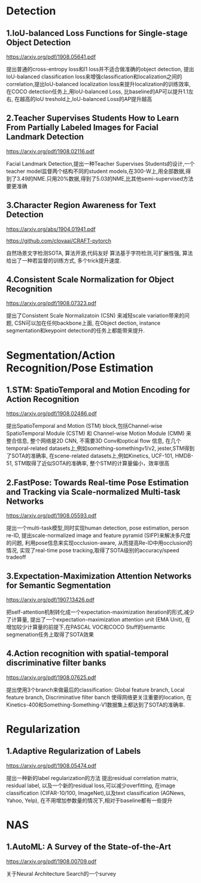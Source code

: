 # **Detection**

## 1.IoU-balanced Loss Functions for Single-stage Object Detection

https://arxiv.org/pdf/1908.05641.pdf

提出普通的cross-entropy loss和l1 loss并不适合做准确的object detection,
提出IoU-balanced classification loss来增强classification和localization之间的correlation,提出IoU-balanced localization loss来提升localization的训练效率,
在COCO detection任务上,用IoU-balanced Loss, 比baseline的AP可以提升1.1左右,
在越高的IoU treshold上,IoU-balanced Loss的AP提升越高

## 2.Teacher Supervises Students How to Learn From Partially Labeled Images for Facial Landmark Detection

https://arxiv.org/pdf/1908.02116.pdf

Facial Landmark Detection,提出一种Teacher Supervises Students的设计,一个teacher model监督两个结构不同的student models,在300-W上,用全部数据,得到了3.49的NME.只用20%数据,得到了5.03的NME,比其他semi-supervised方法要更准确

## 3.Character Region Awareness for Text Detection

https://arxiv.org/abs/1904.01941.pdf

https://github.com/clovaai/CRAFT-pytorch

自然场景文字检测SOTA,
算法开源,代码友好
算法基于字符检测,可扩展性强,
算法给出了一种若监督的训练方式,
多个trick提升速度.

## 4.Consistent Scale Normalization for Object Recognition

https://arxiv.org/pdf/1908.07323.pdf

提出了Consistent Scale Normalizatoin (CSN) 来减轻scale variation带来的问题,
CSN可以加在任何backbone上面,
在Object dection, instance segmentation和keypoint detection的任务上都能带来提升.

# **Segmentation/Action Recognition/Pose Estimation**

## 1.STM: SpatioTemporal and Motion Encoding for Action Recognition

https://arxiv.org/pdf/1908.02486.pdf

提出SpatioTemporal and Motion (STM) block,包括Channel-wise SpatioTemporal Module (CSTM) 和 Channel-wise Motion Module (CMM) 来整合信息,
整个网络是2D CNN, 不需要3D Conv和optical flow 信息,
在几个temporal-related datasets上,例如something-somethingv1/v2, jester,STM得到了SOTA的准确率,
在scene-related datasets上,例如Kinetics, UCF-101, HMDB-51, STM取得了近似SOTA的准确率,
整个STM的计算量偏小，效率很高

## 2.FastPose: Towards Real-time Pose Estimation and Tracking via Scale-normalized Multi-task Networks

https://arxiv.org/pdf/1908.05593.pdf

提出一个multi-task模型,同时实现human detection, pose estimation, person re-ID,
提出scale-normalized image and feature pyramid (SIFP)来解决多尺度的问题,
利用pose信息来实现occlusion-aware, 从而提高Re-ID中用occlusion的情况,
实现了real-time pose tracking,取得了SOTA级别的accuracy/speed tradeoff

## 3.Expectation-Maximization Attention Networks for Semantic Segmentation

https://arxiv.org/pdf/1907.13426.pdf

把self-attention机制转化成一个expectation-maximization iteration的形式,减少了计算量,
提出了一个expectation-maximization attention unit (EMA Unit),
在增加较少计算量的前提下,在PASCAL VOC和COCO Stuff的semantic segmenation任务上取得了SOTA效果

## 4.Action recognition with spatial-temporal discriminative filter banks

https://arxiv.org/pdf/1908.07625.pdf

提出使用3个branch来做最后的classification:
Global feature branch,
Local feature branch,
Discriminative filter banch 使得网络更关注重要的location,
在Kinetics-400和Something-Something-V1数据集上都达到了SOTA的准确率.

# **Regularization**

## 1.Adaptive Regularization of Labels

https://arxiv.org/pdf/1908.05474.pdf

提出一种新的label regularization的方法
提出residual correlation matrix, residual label, 以及一个新的residual loss,可以减少overfitting,
在image classification (CIFAR-10/100, ImageNet),以及text classification (AGNews, Yahoo, Yelp), 在不用增加参数量的情况下,相对于baseline都有一些提升

# **NAS**
## 1.AutoML: A Survey of the State-of-the-Art

https://arxiv.org/pdf/1908.00709.pdf

关于Neural Architecture Search的一个survey

